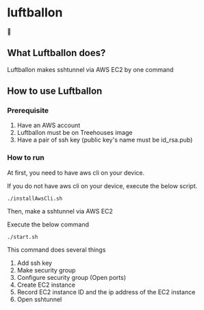 # luftballon

🎈

## What Luftballon does?

Luftballon makes sshtunnel via AWS EC2 by one command

## How to use Luftballon

### Prerequisite

1. Have an AWS account
2. Luftballon must be on Treehouses image
3. Have a pair of ssh key (public key's name must be id_rsa.pub)

### How to run

At first, you need to have aws cli on your device.

If you do not have aws cli on your device, execute the below script.

`./installAwsCli.sh`

Then, make a sshtunnel via AWS EC2

Execute the below command

`./start.sh`

This command does several things

1. Add ssh key
2. Make security group
3. Configure security group (Open ports)
4. Create EC2 instance
5. Record EC2 instance ID and the ip address of the EC2 instance
6. Open sshtunnel

